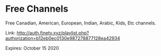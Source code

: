 # Free Channels
Free Canadian, American, European, Indian, Arabic, Kids, Etc channels.

Link: http://auth.finetv.xyz/playlist.php?authorization=b12eb0ec0130e987278877128ea42934

Expires: October 15 2020
